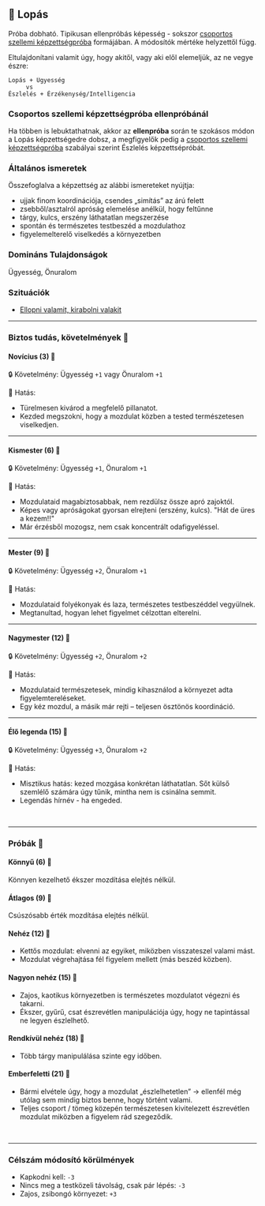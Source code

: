 ## 🔵 Lopás

Próba dobható. Tipikusan ellenpróbás képesség - sokszor [csoportos szellemi képzettségpróba](../030_07_01_csoportos_kepzettsegproba.md#%EF%B8%8F-2-csoportos-szellemi-k%C3%A9pzetts%C3%A9gpr%C3%B3ba) formájában. A módosítók mértéke helyzettől függ.

Eltulajdonítani valamit úgy, hogy akitől, vagy aki elől elemeljük, az ne vegye észre:

```
Lopás + Ügyesség
     vs
Észlelés + Érzékenység/Intelligencia
```

### Csoportos szellemi képzettségpróba ellenpróbánál

Ha többen is lebuktathatnak, akkor az **ellenpróba** során te szokásos módon a Lopás képzettségedre dobsz, a megfigyelők pedig a [csoportos szellemi képzettségpróba](../030_07_01_csoportos_kepzettsegproba.md#%EF%B8%8F-2-csoportos-szellemi-k%C3%A9pzetts%C3%A9gpr%C3%B3ba) szabályai szerint Észlelés képzettsépróbát.

### Általános ismeretek

Összefoglalva a képzettség az alábbi ismereteket nyújtja:
- ujjak finom koordinációja, csendes „simítás” az árú felett
- zsebből/asztalról apróság elemelése anélkül, hogy feltűnne
- tárgy, kulcs, erszény láthatatlan megszerzése
- spontán és természetes testbeszéd a mozdulathoz
- figyelemelterelő viselkedés a környezetben

### Domináns Tulajdonságok

Ügyesség, Önuralom

### Szituációk

- [Ellopni valamit, kirabolni valakit](../szituaciok/lopas_kirablas.md)

---
### Biztos tudás, követelmények 📖

#### Novícius (3) 📖

🔒 Követelmény: Ügyesség `+1` vagy Önuralom `+1`

🌟 Hatás:
- Türelmesen kivárod a megfelelő pillanatot.
- Kezded megszokni, hogy a mozdulat közben a tested természetesen viselkedjen.

---
#### Kismester (6) 📖

🔒 Követelmény: Ügyesség `+1`, Önuralom `+1`

🌟 Hatás:
- Mozdulataid magabiztosabbak, nem rezdülsz össze apró zajoktól.
- Képes vagy apróságokat gyorsan elrejteni (erszény, kulcs). "Hát de üres a kezem!!"
- Már érzésből mozogsz, nem csak koncentrált odafigyeléssel.

---
#### Mester (9) 📖

🔒 Követelmény: Ügyesség `+2`, Önuralom `+1`

🌟 Hatás:
- Mozdulataid folyékonyak és laza, természetes testbeszéddel vegyülnek.
- Megtanultad, hogyan lehet figyelmet célzottan elterelni.

---
#### Nagymester (12) 📖

🔒 Követelmény:  Ügyesség `+2`, Önuralom `+2`

🌟 Hatás:
- Mozdulataid természetesek, mindig kihasználod a környezet adta figyelemtereléseket.
- Egy kéz mozdul, a másik már rejti – teljesen ösztönös koordináció.

---
#### Élő legenda (15) 📖

🔒 Követelmény:  Ügyesség `+3`, Önuralom `+2`

🌟 Hatás:
- Misztikus hatás: kezed mozgása konkrétan láthatatlan. Sőt külső szemlélő számára úgy tűnik, mintha nem is csinálna semmit.
- Legendás hírnév - ha engeded.

<br />

---
### Próbák 🎲

#### Könnyű (6) 🎲 

Könnyen kezelhető ékszer mozdítása elejtés nélkül.

#### Átlagos (9) 🎲 

Csúszósabb érték mozdítása elejtés nélkül.

#### Nehéz (12) 🎲 

- Kettős mozdulat: elvenni az egyiket, miközben visszateszel valami mást.
- Mozdulat végrehajtása fél figyelem mellett (más beszéd közben).

#### Nagyon nehéz (15) 🎲 

- Zajos, kaotikus környezetben is természetes mozdulatot végezni és takarni.
- Ékszer, gyűrű, csat észrevétlen manipulációja úgy, hogy ne tapintással ne legyen észlelhető.

#### Rendkívül nehéz (18) 🎲 

- Több tárgy manipulálása szinte egy időben.

#### Emberfeletti (21) 🎲 

- Bármi elvétele úgy, hogy a mozdulat „észlelhetetlen” → ellenfél még utólag sem mindig biztos benne, hogy történt valami.
- Teljes csoport / tömeg közepén természetesen kivitelezett észrevétlen mozdulat miközben a figyelem rád szegeződik.

<br />

---
### Célszám módosító körülmények

- Kapkodni kell: `-3`
- Nincs meg a testközeli távolság, csak pár lépés: `-3`
- Zajos, zsibongó környezet: `+3`
